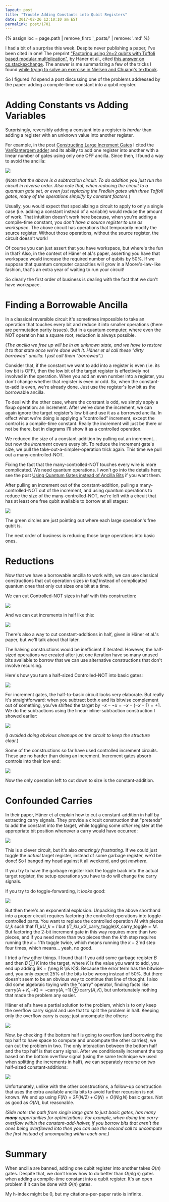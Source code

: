 ```yaml
---
layout: post
title: "Trouble Adding Constants into Qubit Registers"
date: 2017-02-26 12:10:10 am EST
permalink: post/1701
---
```


{% assign loc = page.path | remove_first: '_posts/' | remove: '.md' %}

I had a bit of a surprise this week.
Despite never publishing a paper, I've been cited in one!
The preprint ["Factoring using 2n+2 qubits with Toffoli based modular multiplication"](https://arxiv.org/abs/1611.07995), by Häner et al., cited [this answer on cs.stackexchange](http://cs.stackexchange.com/a/44292/535).
The answer is me summarizing a few of the tricks I found [while trying to solve an exercise in Nielsen and Chuang's textbook](http://algorithmicassertions.com/circuits/2015/06/22/Using-Quantum-Gates-instead-of-Ancilla-Bits.html).

So I figured I'd spend a post discussing one of the problems addressed by the paper: adding a compile-time constant into a qubit register.

# Adding Constants vs Adding Variables

Surprisingly, reversibly adding a constant into a register is *harder* than adding a register with an unknown value into another register.

For example, in the post [Constructing Large Increment Gates](http://algorithmicassertions.com/circuits/2015/06/12/Constructing-Large-Increment-Gates.html) I cited the [VanRantergem adder](http://ftp.qucis.queensu.ca/home/akl/cisc879/papers/PAPERS_FROM_UNCONVENTIONAL_COMPUTING/VOLUME_1_Issue_4/RENTERGEM.pdf) and its ability to add one register into another with a linear number of gates using only one OFF ancilla.
Since then, I found a way to avoid the ancilla:

<img style="max-width:100%;" src="/assets/{{ loc }}/linear-inline-subtraction.png"/>

(*Note that the above is a subtraction circuit.
To do addition you just run the circuit in reverse order.
Also note that, when reducing the circuit to a quantum gate set, or even just replacing the Fredkin gates with three Toffoli gates, many of the operations simplify by constant factors.*)

Usually, you would expect that specializing a circuit to apply to only a single case (i.e. adding a constant instead of a variable) would reduce the amount of work.
That intuition doesn't work here because, when you're adding a compile-time constant, you *don't have a source register to use as workspace*.
The above circuit has operations that temporarily modify the source register.
Without those operations, without the source register, the circuit doesn't work!

Of course you can just assert that you have workspace, but where's the fun in that?
Also, in the context of Häner et al.'s paper, asserting you have that workspace would increase the required number of qubits by 50%.
If we suppose that quantum computer capacities will grow in a Moore's-law-like fashion, that's an extra year of waiting to run your circuit!

So clearly the first order of business is dealing with the fact that we don't have workspace.

# Finding a Borrowable Ancilla

In a classical reversible circuit it's sometimes impossible to take an operation that touches every bit and reduce it into smaller operations (there are permutation parity issues).
But in a quantum computer, where even the NOT operation has a square root, reduction is always possible.

(*The ancilla we free up will be in an unknown state, and we have to restore it to that state once we're done with it.
Häner et al call these "dirty borrowed" ancilla.
I just call them "borrowed".*)

Consider that, if the constant we want to add into a register is even (i.e. its low bit is OFF), then the low bit of the target register is effectively not involved in the operation.
When you add an even number into a register, you don't change whether that register is even or odd.
So, when the constant-to-add is even, we're already done.
Just use the register's low bit as the borrowable ancilla.

To deal with the other case, where the constant is odd, we simply apply a fixup operation: an increment.
After we've done the increment, we can again ignore the target register's low bit and use it as a borrowed ancilla.
In effect what we're doing is applying a "controlled" increment, except the control is a compile-time constant.
Really the increment will just be there or not be there, but in diagrams I'll show it as a controlled operation.

We reduced the size of a constant-addition by pulling out an increment... but now the *increment* covers every bit.
To reduce the increment gate's size, we pull the take-out-a-simpler-operation trick again.
This time we pull out a many-controlled-NOT.

Fixing the fact that the many-controlled-NOT touches every wire is more complicated.
We need quantum operations.
I won't go into the details here; see the post [Using Quantum Gates instead of Ancilla Bits](http://algorithmicassertions.com/circuits/2015/06/22/Using-Quantum-Gates-instead-of-Ancilla-Bits.html) if you want them.

After pulling an increment out of the constant-addition, pulling a many-controlled-NOT out of the increment, and using quantum operations to reduce the size of the many-controlled-NOT, we're left with a circuit that has at least one free qubit available to borrow at all stages:

<img style="max-width:100%;" src="/assets/{{ loc }}/ancilla-extraction.png"/>

The green circles are just pointing out where each large operation's free qubit is.

The next order of business is reducing those large operations into basic ones.

# Reductions

Now that we have a borrowable ancilla to work with, we can use classical constructions that cut operation sizes *in half* instead of complicated quantum ones that only cut sizes one bit at a time.

We can cut Controlled-NOT sizes in half with this construction:

<img style="max-width:100%;" src="/assets/{{ loc }}/cnot-halving.png"/>

And we can cut increments in half like this:

<img style="max-width:100%;" src="/assets/{{ loc }}/increment-halving.png"/>

There's also a way to cut constant-additions in half, given in Häner et al.'s paper, but we'll talk about that later.

The halving constructions would be inefficient if iterated.
However, the half-sized operations we created after just one iteration have so many unused bits available to borrow that we can use alternative constructions that don't involve recursing.

Here's how you turn a half-sized Controlled-NOT into basic gates:

<img style="max-width:100%;" src="/assets/{{ loc }}/cnot-linear-finish.png"/>

For increment gates, the half-to-basic circuit looks very elaborate.
But really it's straightforward: when you subtract both $x$ and its bitwise complement out of something, you've shifted the target by $-x - \neg x = -x -(-x-1) = +1$.
We do the subtractions using the linear-inline-subtraction construction I showed earlier:

<img style="max-width:100%;" src="/assets/{{ loc }}/increment-linear-finish.png"/>

(*I avoided doing obvious cleanups on the circuit to keep the structure clear.*)

Some of the constructions so far have used controlled increment circuits.
These are no harder than doing an increment.
Increment gates absorb controls into their low end:

<img style="max-width:100%;" src="/assets/{{ loc }}/increments-absorb-controls.png"/>

Now the only operation left to cut down to size is the constant-addition.

# Confounded Carries

In their paper, Häner et al explain how to cut a constant-addition in half by extracting carry signals.
They provide a circuit construction that "pretends" to add the constant into the target, while toggling some *other* register at the appropriate bit position whenever a carry would have occurred:

<img style="max-width:100%;" src="/assets/{{ loc }}/carry-toggling.png"/>

This is a clever circuit, but it's also *amazingly frustrating*.
If we could just toggle the *actual* target register, instead of some garbage register, we'd be done!
So I banged my head against it all weekend, and got *nowhere*.

If you try to have the garbage register kick the toggle back into the actual target register, the setup operations you have to do will change the carry signals.

If you try to do toggle-forwarding, it *looks* good:

<img style="max-width:100%;" src="/assets/{{ loc }}/malformed-carrying.png"/>

But then there's an exponential explosion.
Unpacking the above shorthand into a proper circuit requires factoring the controlled operations into toggle-controlled parts.
You want to replace the controlled operation $M$ with pieces $U\_k$ such that $\Pi\_k U\_k = I$ but $\left(\Pi\_k U\_k X\_{\text{carry\_toggle}}\right) X\_{\text{carry\_toggle}} = M$.
But factoring the 2-bit increment gate in this way requires more than two pieces, and if you need more than two pieces then the $k$'th step requires running the $k-1$'th toggle twice, which means running the $k-2$'nd step four times, which means... yeah, no good.

I tried a few other things.
I found that if you add some garbage register $B$ and then $B \oplus K$ into the target, where $K$ is the value you want to add, you end up adding $K + (\neg B \\& K)$.
Because the error term has the bitwise-and, you only expect 25% of the bits to be wrong instead of 50%.
But there doesn't seem to be an obvious way to continue that line of thought.
I also did some algebraic toying with the "carry" operator, finding facts like $\text{carry}(A+K, \neg K) = \neg \text{carry}(A, -1) \oplus \text{carry}(A, K)$, but unfortunately nothing that made the problem any easier.

Häner et al's have a partial solution to the problem, which is to only keep the overflow carry signal and use that to split the problem in half.
Keeping only the overflow carry is easy; just uncompute the others:

<img style="max-width:100%;" src="/assets/{{ loc }}/carry-overflow-toggle.png"/>

Now, by checking if the bottom half is going to overflow (and borrowing the top half to have space to compute and uncompute the other carries), we can cut the problem in two.
The only interaction between the bottom half and the top half is that carry signal.
After we conditionally increment the top based on the bottom overflow signal (using the same technique we used when splitting the increments in half), we can separately recurse on two half-sized constant-additions:

<img style="max-width:100%;" src="/assets/{{ loc }}/add-constant-halving.png"/>

Unfortunately, unlike with the other constructions, a follow-up construction that uses the extra available ancilla bits to avoid further recursion is not known.
We end up using $F(N) = 2 F(N/2) + O(N) = O(N \lg N)$ basic gates.
Not as good as $O(N)$, but reasonable.

*(Side note: the path from single large gate to just basic gates, has many __many__ opportunities for optimizations.
For example, when doing the carry-overflow within the constant-add-halver, if you borrow bits that aren't the ones being overflowed into then you can use the second call to uncompute the first instead of uncomputing within each one.)*

# Summary

When ancilla are banned, adding one qubit register into another takes $\Theta(n)$ gates.
Despite that, we don't know how to do better than $O(n \lg n)$ gates when adding a compile-time constant into a qubit register.
It's an open problem if it can be done with $\Theta(n)$ gates.

My h-index might be 0, but my citations-per-paper ratio is infinite.
